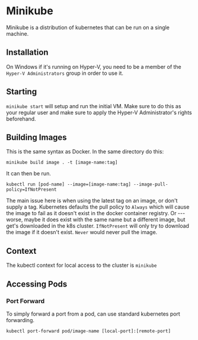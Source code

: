 # Minikube

Minikube is a distribution of kubernetes that can be run on a single machine.

## Installation

On Windows if it's running on Hyper-V, you need to be a member of the `Hyper-V Administrators` group in order to use it.

## Starting

`minikube start` will setup and run the initial VM.  Make sure to do this as your regular user and make sure to apply the Hyper-V Administrator's rights beforehand.

## Building Images

This is the same syntax as Docker.
In the same directory do this:

`minikube build image . -t [image-name:tag]`

It can then be run.

`kubectl run [pod-name] --image=[image-name:tag] --image-pull-policy=IfNotPresent`

The main issue here is when using the latest tag on an image, or don't supply a tag.
Kubernetes defaults the pull policy to `Always` which will cause the image to fail as it doesn't exist in the docker container registry.
Or --- worse, maybe it does exist with the same name but a different image, but get's downloaded in the k8s cluster.
`IfNotPresent` will only try to download the image if it doesn't exist.
`Never` would never pull the image.


## Context

The kubectl context for local access to the cluster is `minikube`

## Accessing Pods

### Port Forward

To simply forward a port from a pod, can use standard kubernetes port forwarding.

`kubectl port-forward pod/image-name [local-port]:[remote-port]`
